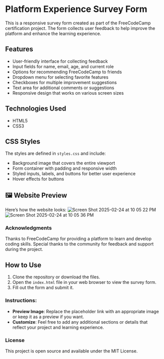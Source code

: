 # Platform Experience Survey Form

This is a responsive survey form created as part of the FreeCodeCamp certification project. The form collects user feedback to help improve the platform and enhance the learning experience.

## Features

- User-friendly interface for collecting feedback
- Input fields for name, email, age, and current role
- Options for recommending FreeCodeCamp to friends
- Dropdown menu for selecting favorite features
- Checkboxes for multiple improvement suggestions
- Text area for additional comments or suggestions
- Responsive design that works on various screen sizes

## Technologies Used

- HTML5
- CSS3

## CSS Styles

The styles are defined in `styles.css` and include:

- Background image that covers the entire viewport
- Form container with padding and responsive width
- Styled inputs, labels, and buttons for better user experience
- Hover effects for buttons

## 🖼️ Website Preview
Here’s how the website looks:
![Screen Shot 2025-02-24 at 10 05 22 PM](https://github.com/user-attachments/assets/852f267d-cb44-4d4c-ab04-a03059d93548)
![Screen Shot 2025-02-24 at 10 05 36 PM](https://github.com/user-attachments/assets/bd4307aa-5e67-4496-a25e-79f0b1a02d21)

### Acknowledgments
Thanks to FreeCodeCamp for providing a platform to learn and develop coding skills.
Special thanks to the community for feedback and support during the project.


## How to Use

1. Clone the repository or download the files.
2. Open the `index.html` file in your web browser to view the survey form.
3. Fill out the form and submit it.

### Instructions:
- **Preview Image**: Replace the placeholder link with an appropriate image or keep it as a preview if you want.
- **Customize**: Feel free to add any additional sections or details that reflect your project and learning experience.

### License
This project is open source and available under the MIT License.
